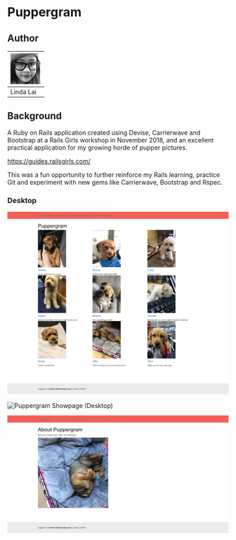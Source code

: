 # Puppergram

## Author
|[![Linda Lai](/app/assets/images/contributors-linda-lai-70x70.jpg)](https://github.com/linda-lai) | 
|-----------|
| Linda Lai |

## Background
A Ruby on Rails application created using Devise, Carrierwave and Bootstrap at a Rails Girls workshop in November 2018, and an excellent practical application for my growing horde of pupper pictures.

https://guides.railsgirls.com/

This was a fun opportunity to further reinforce my Rails learning, practice Git and experiment with new gems like Carrierwave, Bootstrap and Rspec.

### Desktop

![Puppergram Homepage (Desktop)](/app/assets/images/desktop-homepage.png)

![Puppergram Showpage (Desktop)](/app/assets/images/desktop-showpage.png)

![Puppergram Showpage (Desktop)](/app/assets/images/desktop-about.png)